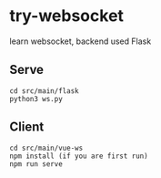 # try-websocket
learn websocket, backend used Flask


## Serve

```
cd src/main/flask
python3 ws.py
```

## Client

```
cd src/main/vue-ws
npm install (if you are first run)
npm run serve
```